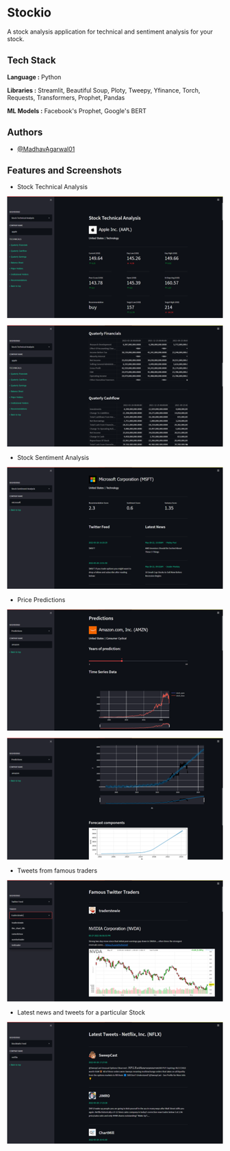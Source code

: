 
# Stockio

A stock analysis application for technical and sentiment analysis for your stock.


## Tech Stack

**Language :**  Python

**Libraries :** Streamlit, Beautiful Soup, Ploty, Tweepy, Yfinance, Torch, Requests, Transformers, Prophet, Pandas

**ML Models :** Facebook's Prophet, Google's BERT


## Authors

- [@MadhavAgarwal01](https://github.com/MadhavAgarwal01)


## Features and Screenshots

- Stock Technical Analysis

![App Screenshot](https://github.com/MadhavAgarwal01/Stockio/blob/main/Screenshots/Homepage.png)

![App Screenshot](https://github.com/MadhavAgarwal01/Stockio/blob/main/Screenshots/Technicals.png)

- Stock Sentiment Analysis

![App Screenshot](https://github.com/MadhavAgarwal01/Stockio/blob/main/Screenshots/Sentiment.png)

- Price Predictions

![App Screenshot](https://github.com/MadhavAgarwal01/Stockio/blob/main/Screenshots/Predictions1.png)

![App Screenshot](https://github.com/MadhavAgarwal01/Stockio/blob/main/Screenshots/Prediction2.png)

- Tweets from famous traders

![App Screenshot](https://github.com/MadhavAgarwal01/Stockio/blob/main/Screenshots/FTT.png)

- Latest news and tweets for a particular Stock

![App Screenshot](https://github.com/MadhavAgarwal01/Stockio/blob/main/Screenshots/LIve_tweets.png)

<!-- 
## Installation and Run

Run the below command to install all the required dependencies.

```bash
  pip install -r requirements.txt
```

PS - Python 3.9.12 or above required. Creating a separate environment recommended.
    
## Run Locally

Start the app using the following command.

```bash
  streamlit run main_dashboard.py
``` -->

